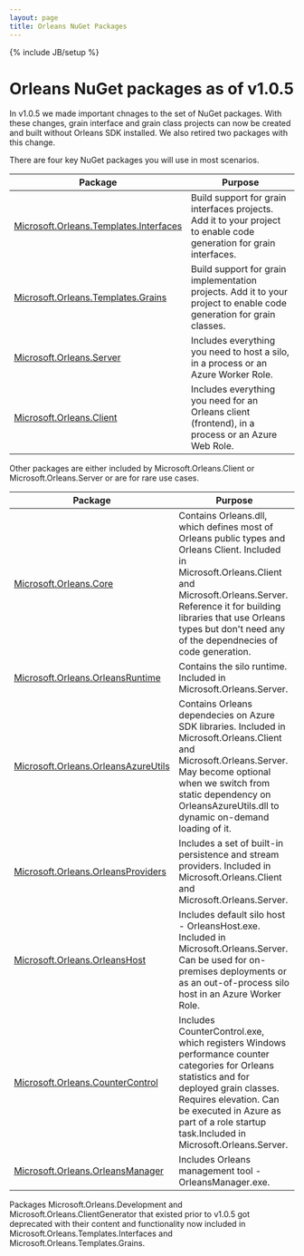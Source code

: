 ```yaml
---
layout: page
title: Orleans NuGet Packages
---
```

{% include JB/setup %}

# Orleans NuGet packages as of v1.0.5

In v1.0.5 we made important chnages to the set of NuGet packages. With these changes, grain interface and grain class projects can now be created and built without Orleans SDK installed. We also retired two packages with this change.

There are four key NuGet packages you will use in most scenarios.

Package   | Purpose
------------- | -------------
[Microsoft.Orleans.Templates.Interfaces](http://www.nuget.org/packages/Microsoft.Orleans.Templates.Interfaces/) | Build support for grain interfaces projects. Add it to your project to enable code generation for grain interfaces.
[Microsoft.Orleans.Templates.Grains](http://www.nuget.org/packages/Microsoft.Orleans.Templates.Grains/) | Build support for grain implementation projects. Add it to your project to enable code generation for grain classes.
[Microsoft.Orleans.Server](http://www.nuget.org/packages/Microsoft.Orleans.Server/) | Includes everything you need to host a silo, in a process or an Azure Worker Role.
[Microsoft.Orleans.Client](http://www.nuget.org/packages/Microsoft.Orleans.Client/) | Includes everything you need for an Orleans client (frontend), in a process or an Azure Web Role.


Other packages are either included by Microsoft.Orleans.Client or Microsoft.Orleans.Server or are for rare use cases.

Package   | Purpose
------------- | -------------
[Microsoft.Orleans.Core](http://www.nuget.org/packages/Microsoft.Orleans.Core/) | Contains Orleans.dll, which defines most of Orleans public types and Orleans Client. Included in Microsoft.Orleans.Client and Microsoft.Orleans.Server. Reference it for building libraries that use Orleans types but don't need any of the dependnecies of code generation.
[Microsoft.Orleans.OrleansRuntime](http://www.nuget.org/packages/Microsoft.Orleans.OrleansRuntime/) | Contains the silo runtime. Included in Microsoft.Orleans.Server.
[Microsoft.Orleans.OrleansAzureUtils](http://www.nuget.org/packages/Microsoft.Orleans.OrleansAzureUtils/) | Contains Orleans dependecies on Azure SDK libraries. Included in Microsoft.Orleans.Client and Microsoft.Orleans.Server. May become optional when we switch from static dependency on OrleansAzureUtils.dll to dynamic on-demand loading of it.
[Microsoft.Orleans.OrleansProviders](http://www.nuget.org/packages/Microsoft.Orleans.OrleansProviders/) | Includes a set of built-in persistence and stream providers. Included in Microsoft.Orleans.Client and Microsoft.Orleans.Server.
[Microsoft.Orleans.OrleansHost](http://www.nuget.org/packages/Microsoft.Orleans.OrleansHost/) | Includes default silo host - OrleansHost.exe. Included in Microsoft.Orleans.Server. Can be used for on-premises deployments or as an out-of-process silo host in an Azure Worker Role.
[Microsoft.Orleans.CounterControl](http://www.nuget.org/packages/Microsoft.Orleans.CounterControl/) | Includes CounterControl.exe, which registers Windows performance counter categories for Orleans statistics and for deployed grain classes. Requires elevation. Can be executed in Azure as part of a role startup task.Included in Microsoft.Orleans.Server.
[Microsoft.Orleans.OrleansManager](http://www.nuget.org/packages/Microsoft.Orleans.OrleansManager/) | Includes Orleans management tool - OrleansManager.exe.

Packages Microsoft.Orleans.Development and Microsoft.Orleans.ClientGenerator that existed prior to v1.0.5 got deprecated with their content and functionality now included in Microsoft.Orleans.Templates.Interfaces and Microsoft.Orleans.Templates.Grains.
